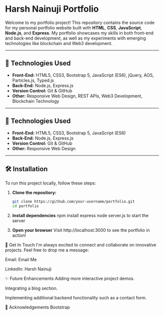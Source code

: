 # Harsh Nainuji Portfolio


Welcome to my portfolio project! This repository contains the source code for my personal portfolio website built with **HTML**, **CSS**, **JavaScript**, **Node.js**, and **Express**. My portfolio showcases my skills in both front-end and back-end development, as well as my experiments with emerging technologies like blockchain and Web3 development.

---


## 🎨 Technologies Used

- **Front-End:** HTML5, CSS3, Bootstrap 5, JavaScript (ES6), jQuery, AOS, Particles.js, Typed.js
- **Back-End:** Node.js, Express.js
- **Version Control:** Git & GitHub
- **Other:** Responsive Web Design, REST APIs, Web3 Development, Blockchain Technology

---

## 🎨 Technologies Used

- **Front-End:** HTML5, CSS3, Bootstrap 5, JavaScript (ES6)
- **Back-End:** Node.js, Express.js
- **Version Control:** Git & GitHub
- **Other:** Responsive Web Design
---

## 🛠️ Installation

To run this project locally, follow these steps:

1. **Clone the repository:**

   ```bash
   git clone https://github.com/your-username/portfolio.git
   cd portfolio

2. **Install dependencies**
    npm install express
    node server.js to start the server

3. **Open your browser**
    Visit http://localhost:3000 to see the portfolio in action!

📧 Get In Touch
I'm always excited to connect and collaborate on innovative projects. Feel free to drop me a message:

Email: Email Me

LinkedIn: Harsh Nainuji

✨ Future Enhancements
Adding more interactive project demos.

Integrating a blog section.

Implementing additional backend functionality such as a contact form.

🙏 Acknowledgements
Bootstrap

